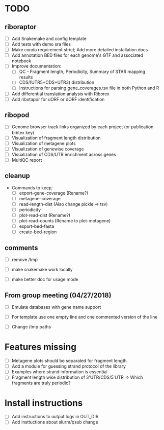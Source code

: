 # TODO

## riboraptor

- [ ] Add Snakemake and config template
- [ ] Add tests with demo sra files
- [ ] Make conda requirement strict; Add more detailed installation docs
- [ ] Add annotation BED files for each genome's GTF and associated notebook
- [ ] Improve documentation:
    - [ ] QC - Fragment length, Periodicity, Summary of STAR mapping results
    - [ ] CDS/(UTR5+CDS+UTR3) distribution
    - [ ] Instructions for parsing gene_coverages.tsv file in both Python and R
- [ ] Add differential translation analysis with Riborex
- [ ] Add ribotapor for uORF or dORF identification

## ribopod


- [ ] Genome browser track links organized by each project (or publication bibtex key)
- [ ] Visualization of fragment length distribution
- [ ] Visualization of metagene plots
- [ ] Visualization of genewise coverage
- [ ] Visualization of CDS/UTR enrichment across genes
- [ ] MultiQC report 

## cleanup

- Commands to keep;
  - [ ] export-gene-coverage (Rename?)
  - [ ] metagene-coverage 
  - [ ] read-length-dist (Also change pickle => tsv)
  - [ ] periodicity 
  - [ ] plot-read-dist (Rename?)
  - [ ] plot-read-counts (Rename to plot-metagene)
  - [ ] export-bed-fasta 
  - [ ] create-bed-region
 
## comments
- [ ] remove /tmp
- [ ] make snakemake work locally
- [ ] make better doc for usage mode


## From group meeting (04/27/2018)

- [ ] Emulate databases with gene name support
- [ ] For template use one empty line and one commented version of the line
- [ ] Change /tmp paths


# Features missing

- [ ] Metagene plots should be separated for fragment length
- [ ] Add a module for guessing strand protocol of the library
- [ ] Examples where strand information is essential
- [ ] Fragment length wise distribution of 3'UTR/CDS/5'UTR => Which fragments are truly periodic?

# Install instructions

- [ ] Add instructions to output logs in OUT_DIR
- [ ] Add insttuctions about slurm/qsub change
